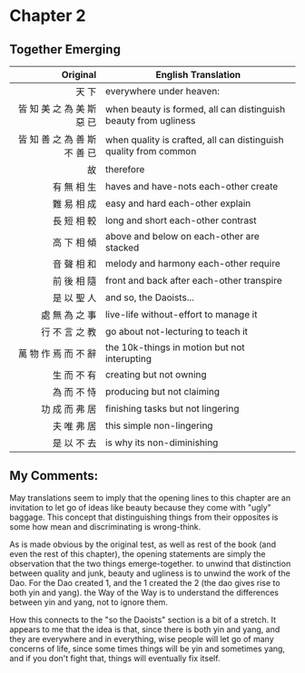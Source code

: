# Chapter 2
## Together Emerging

| Original | English Translation |
| -: | -- |
| 天 下 | everywhere under heaven: |
| 皆 知 美 之 為 美 斯 惡 已 | when beauty is formed, all can distinguish beauty from ugliness |
| 皆 知 善 之 為 善 斯 不 善 已 | when quality is crafted, all can distinguish quality from common |
| 故 | therefore |
| 有 無 相 生 | haves and have-nots each-other create |
| 難 易 相 成 | easy and hard each-other explain |
| 長 短 相 較 | long and short each-other contrast |
| 高 下 相 傾 | above and below on each-other are stacked |
| 音 聲 相 和 | melody and harmony each-other require |
| 前 後 相 隨 | front and back after each-other transpire |
| 是 以 聖 人 | and so, the Daoists... |
| 處 無 為 之 事 | live-life without-effort to manage it |
| 行 不 言 之 教 | go about not-lecturing to teach it |
| 萬 物 作 焉 而 不 辭 | the 10k-things in motion but not interupting |
| 生 而 不 有 | creating but not owning |
| 為 而 不 恃 | producing but not claiming |
| 功 成 而 弗 居 | finishing tasks but not lingering |
| 夫 唯 弗 居 | this simple non-lingering |
| 是 以 不 去 | is why its non-diminishing |

## My Comments:
May translations seem to imply that the opening lines to this chapter are an invitation to let go of ideas like beauty because they come with "ugly" baggage.
This concept that distinguishing things from their opposites is some how mean and discriminating is wrong-think.

As is made obvious by the original test, as well as rest of the book (and even the rest of this chapter), the opening statements are simply the observation that the two things emerge-together.
to unwind that distinction between quality and junk, beauty and ugliness is to unwind the work of the Dao.  For the Dao created 1, and the 1 created the 2 (the dao gives rise to both yin and yang).
the Way of the Way is to understand the differences between yin and yang, not to ignore them.

How this connects to the "so the Daoists" section is a bit of a stretch.
It appears to me that the idea is that, since there is both yin and yang, and they are everywhere and in everything,
wise people will let go of many concerns of life, since some times things will be yin and sometimes yang, and if you don't fight that, things will eventually fix itself.

